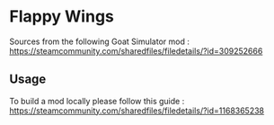 # Flappy Wings

Sources from the following Goat Simulator mod : https://steamcommunity.com/sharedfiles/filedetails/?id=309252666

## Usage

To build a mod locally please follow this guide : https://steamcommunity.com/sharedfiles/filedetails/?id=1168365238